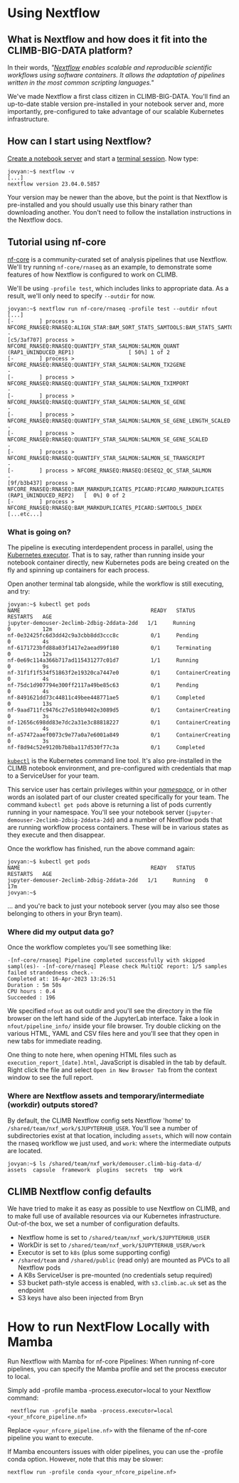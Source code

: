 # Using Nextflow

## What is Nextflow and how does it fit into the CLIMB-BIG-DATA platform?

In their words, _"[Nextflow](https://nextflow.io) enables scalable and reproducible scientific workflows using software containers. It allows the adaptation of pipelines written in the most common scripting languages."_

We've made Nextflow a first class citizen in CLIMB-BIG-DATA. You'll find an up-to-date stable version pre-installed in your notebook server and, more importantly, pre-configured to take advantage of our scalable Kubernetes infrastructure.

## How can I start using Nextflow?

[Create a notebook server](quick-start.md) and start a [terminal session](using-the-terminal.md). Now type:

```console
jovyan:~$ nextflow -v
[...]
nextflow version 23.04.0.5857
```

Your version may be newer than the above, but the point is that Nextflow is pre-installed and you should usually use this binary rather than downloading another. You don't need to follow the installation instructions in the Nextflow docs.

## Tutorial using nf-core

[nf-core](https://nf-co.re/) is a community-curated set of analysis pipelines that use Nextflow. We'll try running `nf-core/rnaseq` as an example, to demonstrate some features of how Nextflow is configured to work on CLIMB.

We'll be using `-profile test`, which includes links to appropriate data. As a result, we'll only need to specify `--outdir` for now.

```console
jovyan:~$ nextflow run nf-core/rnaseq -profile test --outdir nfout
[...]
[-        ] process > NFCORE_RNASEQ:RNASEQ:ALIGN_STAR:BAM_SORT_STATS_SAMTOOLS:BAM_STATS_SAMTOOLS:SAMTOOLS_IDXSTATS -
[c5/3af707] process > NFCORE_RNASEQ:RNASEQ:QUANTIFY_STAR_SALMON:SALMON_QUANT (RAP1_UNINDUCED_REP1)                 [ 50%] 1 of 2
[-        ] process > NFCORE_RNASEQ:RNASEQ:QUANTIFY_STAR_SALMON:SALMON_TX2GENE                                     -
[-        ] process > NFCORE_RNASEQ:RNASEQ:QUANTIFY_STAR_SALMON:SALMON_TXIMPORT                                    -
[-        ] process > NFCORE_RNASEQ:RNASEQ:QUANTIFY_STAR_SALMON:SALMON_SE_GENE                                     -
[-        ] process > NFCORE_RNASEQ:RNASEQ:QUANTIFY_STAR_SALMON:SALMON_SE_GENE_LENGTH_SCALED                       -
[-        ] process > NFCORE_RNASEQ:RNASEQ:QUANTIFY_STAR_SALMON:SALMON_SE_GENE_SCALED                              -
[-        ] process > NFCORE_RNASEQ:RNASEQ:QUANTIFY_STAR_SALMON:SALMON_SE_TRANSCRIPT                               -
[-        ] process > NFCORE_RNASEQ:RNASEQ:DESEQ2_QC_STAR_SALMON                                                   -
[9f/b3b437] process > NFCORE_RNASEQ:RNASEQ:BAM_MARKDUPLICATES_PICARD:PICARD_MARKDUPLICATES (RAP1_UNINDUCED_REP2)   [  0%] 0 of 2
[-        ] process > NFCORE_RNASEQ:RNASEQ:BAM_MARKDUPLICATES_PICARD:SAMTOOLS_INDEX
[...etc...]

```

### What is going on?

The pipeline is executing interdependent process in parallel, using the [Kubernetes executor](https://www.nextflow.io/docs/latest/executor.html#kubernetes). That is to say, rather than running inside your notebook container directly, new Kubernetes pods are being created on the fly and spinning up containers for each process.

Open another terminal tab alongside, while the workflow is still executing, and try:

```console
jovyan:~$ kubectl get pods
NAME                                         READY   STATUS              RESTARTS   AGE
jupyter-demouser-2eclimb-2dbig-2ddata-2dd   1/1     Running             0          12m
nf-0e32425fc6d3dd42c9a3cbb8dd3ccc8c          0/1     Pending             0          4s
nf-6171723bfd88a03f1417e2aead99f180          0/1     Terminating         0          12s
nf-0e69c114a366b717ad115431277c01d7          1/1     Running             0          9s
nf-31f1f1f534f51863f2e19320ca7447e0          0/1     ContainerCreating   0          4s
nf-75dc1d907794e300ff2117a49be85c63          0/1     Pending             0          4s
nf-8491621dd73c44811c49bee448771ae5          0/1     Completed           0          13s
nf-9aad711fc9476c27e510b9402e3089d5          0/1     ContainerCreating   0          3s
nf-12656c698dd83e7dc2a31e3c88818227          0/1     ContainerCreating   0          4s
nf-a57472aaef0073c9e77a0a7e6001a849          0/1     ContainerCreating   0          3s
nf-f8d94c52e9120b7b8ba117d530f77c3a          0/1     Completed
```

[`kubectl`](https://kubernetes.io/docs/reference/kubectl/) is the Kubernetes command line tool. It's also pre-installed in the CLIMB notebook environment, and pre-configured with credentials that map to a ServiceUser for your team.

This service user has certain privileges within your _[namespace](https://kubernetes.io/docs/concepts/overview/working-with-objects/namespaces/)_, or in other words an isolated part of our cluster created specifically for your team. The command `kubectl get pods` above is returning a list of pods currently running in your namespace. You'll see your notebook server (`jupyter-demouser-2eclimb-2dbig-2ddata-2dd`) and a number of Nextflow pods that are running workflow process containers. These will be in various states as they execute and then disappear.

Once the workflow has finished, run the above command again:

```console
jovyan:~$ kubectl get pods
NAME                                         READY   STATUS    RESTARTS   AGE
jupyter-demouser-2eclimb-2dbig-2ddata-2dd   1/1     Running   0          17m
jovyan:~$
```

... and you're back to just your notebook server (you may also see those belonging to others in your Bryn team).

### Where did my output data go?

Once the workflow completes you'll see something like:

```console
-[nf-core/rnaseq] Pipeline completed successfully with skipped sampl(es)- -[nf-core/rnaseq] Please check MultiQC report: 1/5 samples failed strandedness check.-
Completed at: 16-Apr-2023 13:26:51
Duration : 5m 50s
CPU hours : 0.4
Succeeded : 196
```

We specified `nfout` as out outdir and you'll see the directory in the file browser on the left hand side of the JupyterLab interface. Take a look in `nfout/pipeline_info/` inside your file browser. Try double clicking on the various HTML, YAML and CSV files here and you'll see that they open in new tabs for immediate reading.

One thing to note here, when opening HTML files such as `execution_report_[date].html`, JavaScript is disabled in the tab by default. Right click the file and select `Open in New Browser Tab` from the context window to see the full report.

### Where are Nextflow assets and temporary/intermediate (workdir) outputs stored?

By default, the CLIMB Nextflow config sets Nextflow 'home' to `/shared/team/nxf_work/$JUPYTERHUB_USER`. You'll see a number of subdirectories exist at that location, including `assets`, which will now contain the rnaseq workflow we just used, and `work`: where the intermediate outputs are located.

```console
jovyan:~$ ls /shared/team/nxf_work/demouser.climb-big-data-d/
assets  capsule  framework  plugins  secrets  tmp  work
```

## CLIMB Nextflow config defaults

We have tried to make it as easy as possible to use Nextflow on CLIMB, and to make full use of available resources via our Kubernetes infrastructure. Out-of-the box, we set a number of configuration defaults.

- Nextflow home is set to `/shared/team/nxf_work/$JUPYTERHUB_USER`
- WorkDir is set to `/shared/team/nxf_work/$JUPYTERHUB_USER/work`
- Executor is set to `k8s` (plus some supporting config)
- `/shared/team` and `/shared/public` (read only) are mounted as PVCs to all Nextflow pods
- A K8s ServiceUser is pre-mounted (no credentials setup required)
- S3 bucket path-style access is enabled, with `s3.climb.ac.uk` set as the endpoint
- S3 keys have also been injected from Bryn

# How to run NextFlow Locally with Mamba

Run Nextflow with Mamba for nf-core Pipelines: When running nf-core pipelines, you can specify the Mamba profile and set the process executor to local. 

Simply add -profile mamba -process.executor=local to your Nextflow command:

```console
 nextflow run -profile mamba -process.executor=local <your_nfcore_pipeline.nf>
 ```

Replace `<your_nfcore_pipeline.nf>` with the filename of the nf-core pipeline you want to execute.

If Mamba encounters issues with older pipelines, you can use the -profile conda option. However, note that this may be slower:

```console
nextflow run -profile conda <your_nfcore_pipeline.nf>
```